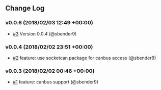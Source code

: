 ## Change Log

### v0.0.6 (2018/02/03 12:49 +00:00)
- [#3](https://github.com/sbender9/canboatjs/pull/3) Version 0.0.4 (@sbender9)

### v0.0.4 (2018/02/02 23:51 +00:00)
- [#2](https://github.com/sbender9/canboatjs/pull/2) feature: use socketcan package for canbus access (@sbender9)

### v0.0.3 (2018/02/02 00:46 +00:00)
- [#1](https://github.com/sbender9/canboatjs/pull/1) feature: canbus support (@sbender9)